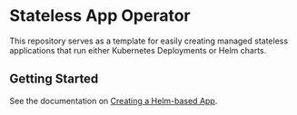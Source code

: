 # Stateless App Operator

This repository serves as a template for easily creating managed stateless applications that run either Kubernetes Deployments or Helm charts.

## Getting Started

See the documentation on [Creating a Helm-based App](/Documentation/install-helm-app.md).
